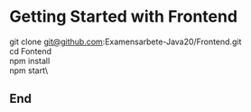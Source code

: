 # Getting Started with Frontend

git clone git@github.com:Examensarbete-Java20/Frontend.git\
cd Fontend\
npm install\
npm start\

## End
